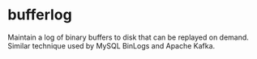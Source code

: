 # bufferlog
Maintain a log of binary buffers to disk that can be replayed on demand. Similar technique used by MySQL BinLogs and Apache Kafka.
